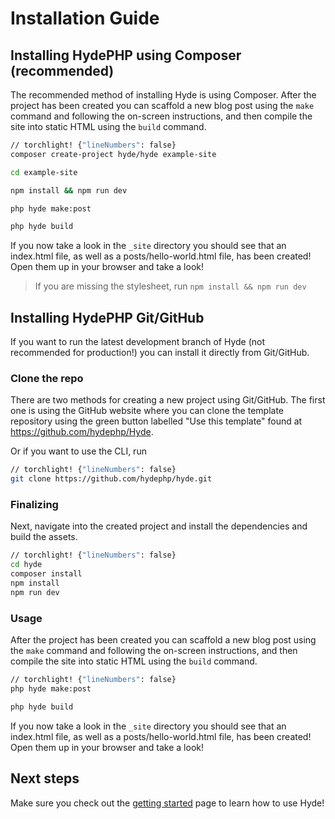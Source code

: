 # Installation Guide

## Installing HydePHP using Composer (recommended)
The recommended method of installing Hyde is using Composer. After the project has been created you can scaffold a new blog post using the `make` command and following the on-screen instructions, and then compile the site into static HTML using the `build` command.

```bash
// torchlight! {"lineNumbers": false}
composer create-project hyde/hyde example-site

cd example-site

npm install && npm run dev

php hyde make:post

php hyde build
```

If you now take a look in the `_site` directory you should see that an index.html file, as well as a posts/hello-world.html file, has been created! Open them up in your browser and take a look!

> If you are missing the stylesheet, run `npm install && npm run dev`


## Installing HydePHP Git/GitHub

If you want to run the latest development branch of Hyde (not recommended for production!) you can install it directly from Git/GitHub.

### Clone the repo
There are two methods for creating a new project using Git/GitHub.
The first one is using the GitHub website where you can clone the template repository using the green button labelled "Use this template" found at https://github.com/hydephp/Hyde.

Or if you want to use the CLI, run
```bash
// torchlight! {"lineNumbers": false}
git clone https://github.com/hydephp/hyde.git
```

### Finalizing
Next, navigate into the created project and install the dependencies and build the assets.
```bash
// torchlight! {"lineNumbers": false}
cd hyde
composer install
npm install
npm run dev
```


### Usage
After the project has been created you can scaffold a new blog post using the `make` command and following the on-screen instructions, and then compile the site into static HTML using the `build` command.

```bash
// torchlight! {"lineNumbers": false}
php hyde make:post

php hyde build
```

If you now take a look in the `_site` directory you should see that an index.html file, as well as a posts/hello-world.html file, has been created! Open them up in your browser and take a look!

## Next steps

Make sure you check out the [getting started](getting-started.html) page to learn how to use Hyde!

